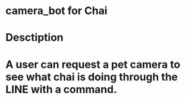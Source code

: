# camera_bot for Chai
# Desctiption
# A user can request a pet camera to see what chai is doing through the LINE with a command.
